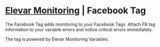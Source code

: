# [Elevar Monitoring](https://www.getelevar.com/marketing-tag-monitoring/) | Facebook Tag

The Facebook Tag adds monitoring to your Facebook Tags. Attach FB tag information to your variable errors and notice critical errors immediately.

The tag is powered by Elevar Monitoring Variables.
